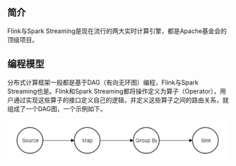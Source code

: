 ## 简介

Flink与Spark Streaming是现在流行的两大实时计算引擎，都是Apache基金会的顶级项目。

## 编程模型

分布式计算框架一般都是基于DAG（有向无环图）编程，Flink与Spark Streaming也是。Flink和Spark Streaming都将操作定义为算子（Operator），用户通过实现这些算子的接口定义自己的逻辑，并定义这些算子之间的路由关系，就组成了一个DAG图，一个示例如下。

![](res/DAG.png)
